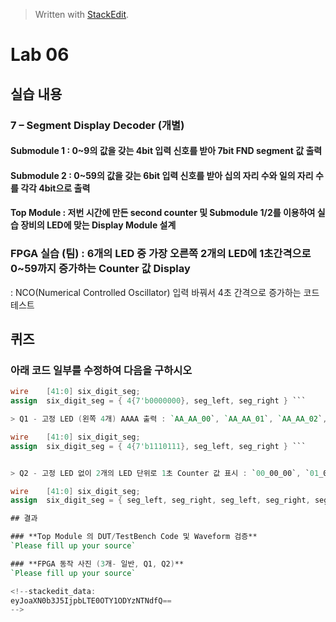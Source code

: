 


> Written with [StackEdit](https://stackedit.io/).
# Lab 06
## 실습 내용
### **7 – Segment Display Decoder (개별)**
#### **Submodule 1** : 0~9의 값을 갖는 4bit 입력 신호를 받아 7bit FND  segment  값 출력
#### **Submodule 2** : 0~59의 값을 갖는 6bit 입력 신호를 받아 십의 자리 수와 일의 자리 수를 각각 4bit으로 출력

#### **Top Module** : 저번 시간에 만든 second counter  및 Submodule 1/2를 이용하여 실습 장비의 LED에 맞는 Display Module 설계

### FPGA 실습 (팀) : 6개의 LED 중 가장 오른쪽 2개의 LED에 1초간격으로 0~59까지 증가하는 Counter 값 Display

: NCO(Numerical Controlled Oscillator) 입력 바꿔서 4초 간격으로 증가하는 코드 테스트

## 퀴즈
 ### 아래 코드 일부를 수정하여 다음을 구하시오 
 ```verilog
wire    [41:0] six_digit_seg;
assign  six_digit_seg = { 4{7'b0000000}, seg_left, seg_right } ``` 

> Q1 - 고정 LED (왼쪽 4개) AAAA 출력 : `AA_AA_00`, `AA_AA_01`, `AA_AA_02`, … 순으로 LED 변경

wire    [41:0] six_digit_seg;
assign  six_digit_seg = { 4{7'b1110111}, seg_left, seg_right } ``` 


> Q2 - 고정 LED 없이 2개의 LED 단위로 1초 Counter 값 표시 : `00_00_00`, `01_01_01`, `02_02_02`, … 순으로 LED 변경

wire    [41:0] six_digit_seg;
assign  six_digit_seg = { seg_left, seg_right, seg_left, seg_right, seg_left, seg_right } ``` 

## 결과 

### **Top Module 의 DUT/TestBench Code 및 Waveform 검증**
`Please fill up your source`

### **FPGA 동작 사진 (3개- 일반, Q1, Q2)**
`Please fill up your source`

<!--stackedit_data:
eyJoaXN0b3J5IjpbLTE0OTY1ODYzNTNdfQ==
-->